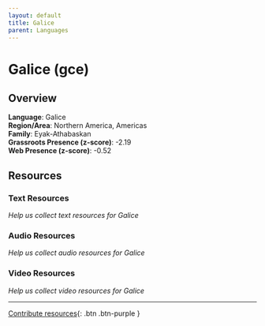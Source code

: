 ```yaml
---
layout: default
title: Galice
parent: Languages
---
```


# Galice (gce)

## Overview

**Language**: Galice  
**Region/Area**: Northern America, Americas  
**Family**: Eyak-Athabaskan  
**Grassroots Presence (z-score)**: -2.19  
**Web Presence (z-score)**: -0.52  

## Resources

### Text Resources
*Help us collect text resources for Galice*

### Audio Resources
*Help us collect audio resources for Galice*

### Video Resources
*Help us collect video resources for Galice*

---

[Contribute resources](https://forms.office.com/e/1SfLJx3u1r){: .btn .btn-purple }
